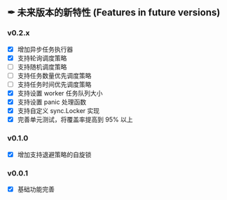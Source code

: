 ## ✒ 未来版本的新特性 (Features in future versions)

### v0.2.x

* [x] 增加异步任务执行器
* [x] 支持轮询调度策略
* [ ] 支持随机调度策略
* [ ] 支持任务数量优先调度策略
* [ ] 支持任务时间优先调度策略
* [x] 支持设置 worker 任务队列大小
* [x] 支持设置 panic 处理函数
* [x] 支持自定义 sync.Locker 实现
* [x] 完善单元测试，将覆盖率提高到 95% 以上

### v0.1.0

* [x] 增加支持退避策略的自旋锁

### v0.0.1

* [x] 基础功能完善